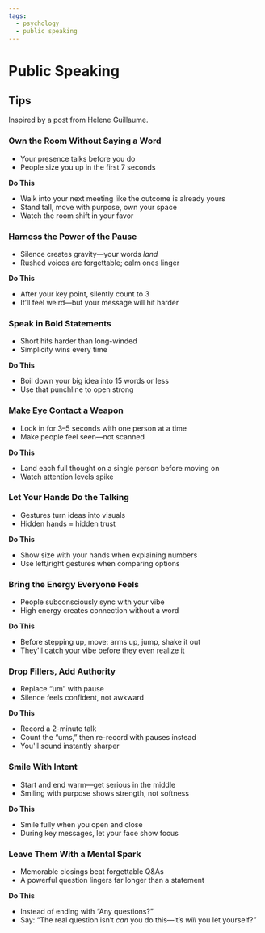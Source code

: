 ```yaml
---
tags:
  - psychology
  - public speaking
---
```


# Public Speaking

## Tips
Inspired by a post from Helene Guillaume.

### Own the Room Without Saying a Word
- Your presence talks before you do
- People size you up in the first 7 seconds

**Do This**

- Walk into your next meeting like the outcome is already yours
- Stand tall, move with purpose, own your space
- Watch the room shift in your favor

### Harness the Power of the Pause
- Silence creates gravity—your words *land*
- Rushed voices are forgettable; calm ones linger

**Do This**

- After your key point, silently count to 3
- It’ll feel weird—but your message will hit harder

### Speak in Bold Statements
- Short hits harder than long-winded
- Simplicity wins every time

**Do This**

- Boil down your big idea into 15 words or less
- Use that punchline to open strong

### Make Eye Contact a Weapon
- Lock in for 3–5 seconds with one person at a time
- Make people feel seen—not scanned

**Do This**

- Land each full thought on a single person before moving on
- Watch attention levels spike

### Let Your Hands Do the Talking
- Gestures turn ideas into visuals
- Hidden hands = hidden trust

**Do This**

- Show size with your hands when explaining numbers
- Use left/right gestures when comparing options

### Bring the Energy Everyone Feels
- People subconsciously sync with your vibe
- High energy creates connection without a word

**Do This**

- Before stepping up, move: arms up, jump, shake it out
- They'll catch your vibe before they even realize it

### Drop Fillers, Add Authority
- Replace “um” with pause
- Silence feels confident, not awkward

**Do This**

- Record a 2-minute talk
- Count the “ums,” then re-record with pauses instead
- You'll sound instantly sharper

### Smile With Intent
- Start and end warm—get serious in the middle
- Smiling with purpose shows strength, not softness

**Do This**

- Smile fully when you open and close
- During key messages, let your face show focus

### Leave Them With a Mental Spark
- Memorable closings beat forgettable Q&As
- A powerful question lingers far longer than a statement

**Do This**

- Instead of ending with “Any questions?”
- Say: “The real question isn’t *can* you do this—it’s *will* you let yourself?”
